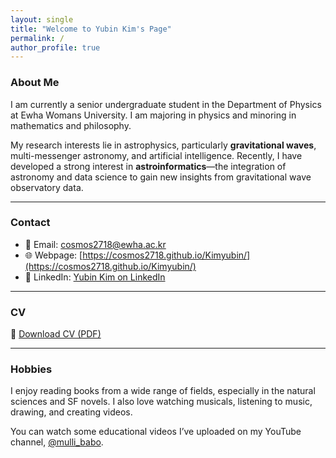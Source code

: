 ```yaml
--- 
layout: single
title: "Welcome to Yubin Kim's Page"
permalink: /
author_profile: true 
---
```

### About Me

I am currently a senior undergraduate student in the Department of Physics at Ewha Womans University. I am majoring in physics and minoring in mathematics and philosophy.

My research interests lie in astrophysics, particularly **gravitational waves**, multi-messenger astronomy, and artificial intelligence. Recently, I have developed a strong interest in **astroinformatics**—the integration of astronomy and data science to gain new insights from gravitational wave observatory data.

---

### Contact

- 📧 Email: [cosmos2718@ewha.ac.kr](mailto:cosmos2718@ewha.ac.kr)  
- 🌐 Webpage: [https://cosmos2718.github.io/Kimyubin/](https://cosmos2718.github.io/Kimyubin/)  
- 💼 LinkedIn: [Yubin Kim on LinkedIn](http://www.linkedin.com/in/yubin-kim-1bb6a32a6)

---

### CV

📄 [Download CV (PDF)](assets/YubinKim_CV_2025_0718.pdf)

---

### Hobbies

I enjoy reading books from a wide range of fields, especially in the natural sciences and SF novels. I also love watching musicals, listening to music, drawing, and creating videos.

You can watch some educational videos I’ve uploaded on my YouTube channel, [@mulli_babo](https://www.youtube.com/@mulli_babo).



